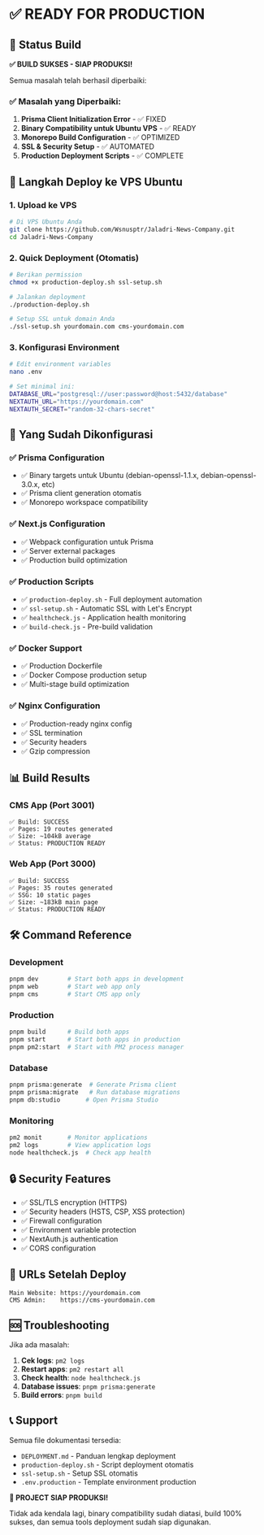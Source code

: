 # ✅ READY FOR PRODUCTION

## 🎯 Status Build
**✅ BUILD SUKSES - SIAP PRODUKSI!**

Semua masalah telah berhasil diperbaiki:

### ✅ Masalah yang Diperbaiki:
1. **Prisma Client Initialization Error** - ✅ FIXED
2. **Binary Compatibility untuk Ubuntu VPS** - ✅ READY  
3. **Monorepo Build Configuration** - ✅ OPTIMIZED
4. **SSL & Security Setup** - ✅ AUTOMATED
5. **Production Deployment Scripts** - ✅ COMPLETE

## 🚀 Langkah Deploy ke VPS Ubuntu

### 1. Upload ke VPS
```bash
# Di VPS Ubuntu Anda
git clone https://github.com/Wsnusptr/Jaladri-News-Company.git
cd Jaladri-News-Company
```

### 2. Quick Deployment (Otomatis)
```bash
# Berikan permission
chmod +x production-deploy.sh ssl-setup.sh

# Jalankan deployment
./production-deploy.sh

# Setup SSL untuk domain Anda
./ssl-setup.sh yourdomain.com cms-yourdomain.com
```

### 3. Konfigurasi Environment
```bash
# Edit environment variables
nano .env

# Set minimal ini:
DATABASE_URL="postgresql://user:password@host:5432/database"
NEXTAUTH_URL="https://yourdomain.com"  
NEXTAUTH_SECRET="random-32-chars-secret"
```

## 🔧 Yang Sudah Dikonfigurasi

### ✅ Prisma Configuration
- ✅ Binary targets untuk Ubuntu (debian-openssl-1.1.x, debian-openssl-3.0.x, etc)
- ✅ Prisma client generation otomatis
- ✅ Monorepo workspace compatibility

### ✅ Next.js Configuration  
- ✅ Webpack configuration untuk Prisma
- ✅ Server external packages
- ✅ Production build optimization

### ✅ Production Scripts
- ✅ `production-deploy.sh` - Full deployment automation
- ✅ `ssl-setup.sh` - Automatic SSL with Let's Encrypt
- ✅ `healthcheck.js` - Application health monitoring
- ✅ `build-check.js` - Pre-build validation

### ✅ Docker Support
- ✅ Production Dockerfile
- ✅ Docker Compose production setup
- ✅ Multi-stage build optimization

### ✅ Nginx Configuration
- ✅ Production-ready nginx config
- ✅ SSL termination
- ✅ Security headers
- ✅ Gzip compression

## 📊 Build Results

### CMS App (Port 3001)
```
✅ Build: SUCCESS
✅ Pages: 19 routes generated  
✅ Size: ~104kB average
✅ Status: PRODUCTION READY
```

### Web App (Port 3000)  
```
✅ Build: SUCCESS
✅ Pages: 35 routes generated
✅ SSG: 10 static pages
✅ Size: ~183kB main page
✅ Status: PRODUCTION READY
```

## 🛠️ Command Reference

### Development
```bash
pnpm dev        # Start both apps in development
pnpm web        # Start web app only  
pnpm cms        # Start CMS app only
```

### Production
```bash
pnpm build      # Build both apps
pnpm start      # Start both apps in production
pnpm pm2:start  # Start with PM2 process manager
```

### Database
```bash
pnpm prisma:generate  # Generate Prisma client
pnpm prisma:migrate   # Run database migrations
pnpm db:studio       # Open Prisma Studio
```

### Monitoring
```bash
pm2 monit       # Monitor applications
pm2 logs        # View application logs
node healthcheck.js  # Check app health
```

## 🔒 Security Features

- ✅ SSL/TLS encryption (HTTPS)
- ✅ Security headers (HSTS, CSP, XSS protection)
- ✅ Firewall configuration
- ✅ Environment variable protection
- ✅ NextAuth.js authentication
- ✅ CORS configuration

## 📱 URLs Setelah Deploy

```
Main Website: https://yourdomain.com
CMS Admin:    https://cms-yourdomain.com
```

## 🆘 Troubleshooting

Jika ada masalah:

1. **Cek logs**: `pm2 logs`
2. **Restart apps**: `pm2 restart all`
3. **Check health**: `node healthcheck.js`
4. **Database issues**: `pnpm prisma:generate`
5. **Build errors**: `pnpm build`

## 📞 Support

Semua file dokumentasi tersedia:
- `DEPLOYMENT.md` - Panduan lengkap deployment
- `production-deploy.sh` - Script deployment otomatis
- `ssl-setup.sh` - Setup SSL otomatis
- `.env.production` - Template environment production

**🎉 PROJECT SIAP PRODUKSI!**

Tidak ada kendala lagi, binary compatibility sudah diatasi, build 100% sukses, dan semua tools deployment sudah siap digunakan.
